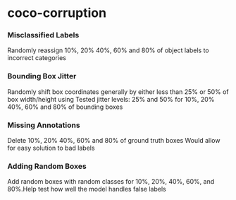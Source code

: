 # coco-corruption

### Misclassified Labels​
Randomly reassign 10%, 20% 40%, 60% and 80% of object labels to incorrect categories​

### Bounding Box Jitter​
Randomly shift box coordinates generally by either less than 25% or 50% of box width/height using​
Tested jitter levels: 25% and 50% for 10%, 20% 40%, 60% and 80% of bounding boxes​

### Missing Annotations​
Delete 10%, 20% 40%, 60% and 80% of ground truth boxes​
Would allow for easy solution to bad labels​

### Adding Random Boxes​
Add random boxes with random classes for 10%, 20%, 40%, 60%, and 80%.​
Help test how well the model handles false labels​

